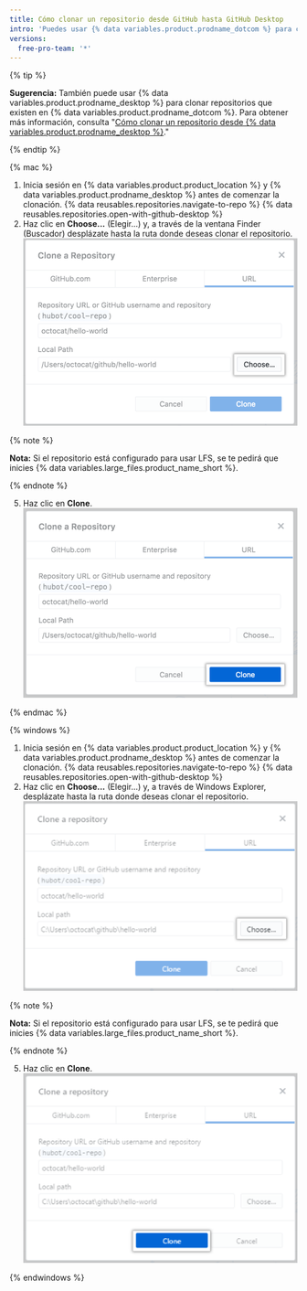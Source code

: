 ```yaml
---
title: Cómo clonar un repositorio desde GitHub hasta GitHub Desktop
intro: 'Puedes usar {% data variables.product.prodname_dotcom %} para clonar repositorios remotos a {% data variables.product.prodname_desktop %}.'
versions:
  free-pro-team: '*'
---
```


{% tip %}

**Sugerencia:**  También puede usar {% data variables.product.prodname_desktop %} para clonar repositorios que existen en {% data variables.product.prodname_dotcom %}.  Para obtener más información, consulta "[Cómo clonar un repositorio desde {% data variables.product.prodname_desktop %}](/desktop/guides/contributing-to-projects/cloning-a-repository-from-github-to-github-desktop/)."

{% endtip %}

{% mac %}

1. Inicia sesión en {% data variables.product.product_location %} y {% data variables.product.prodname_desktop %} antes de comenzar la clonación.
{% data reusables.repositories.navigate-to-repo %}
{% data reusables.repositories.open-with-github-desktop %}
5. Haz clic en **Choose...** (Elegir...) y, a través de la ventana Finder (Buscador) desplázate hasta la ruta donde deseas clonar el repositorio. ![El botón Choose (Elegir) en la pestaña URL](/assets/images/help/desktop/clone-choose-button-url-mac.png)

  {% note %}

  **Nota:** Si el repositorio está configurado para usar LFS, se te pedirá que inicies {% data variables.large_files.product_name_short %}.

  {% endnote %}

5. Haz clic en **Clone**. ![El botón para clonar en la pestaña URL](/assets/images/help/desktop/clone-button-url-mac.png)

{% endmac %}

{% windows %}

1. Inicia sesión en {% data variables.product.product_location %} y {% data variables.product.prodname_desktop %} antes de comenzar la clonación.
{% data reusables.repositories.navigate-to-repo %}
{% data reusables.repositories.open-with-github-desktop %}
5. Haz clic en **Choose...** (Elegir...) y, a través de Windows Explorer, desplázate hasta la ruta donde deseas clonar el repositorio. ![El botón Choose (Elegir)](/assets/images/help/desktop/clone-choose-button-url-win.png)

  {% note %}

  **Nota:** Si el repositorio está configurado para usar LFS, se te pedirá que inicies {% data variables.large_files.product_name_short %}.

  {% endnote %}

5. Haz clic en **Clone**. ![El botón Clone (Clonar)](/assets/images/help/desktop/clone-button-url-win.png)

{% endwindows %}
